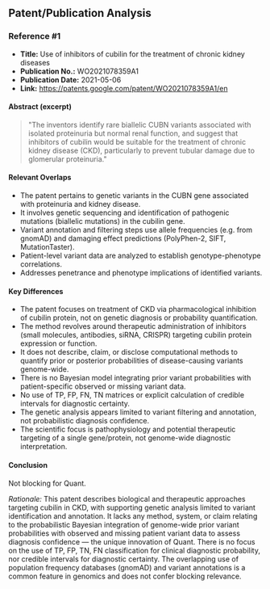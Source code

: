 ## Patent/Publication Analysis

### Reference #1

- **Title:** Use of inhibitors of cubilin for the treatment of chronic kidney diseases
- **Publication No.:** WO2021078359A1
- **Publication Date:** 2021-05-06
- **Link:** https://patents.google.com/patent/WO2021078359A1/en

#### Abstract (excerpt)

> "The inventors identify rare biallelic CUBN variants associated with isolated proteinuria but normal renal function, and suggest that inhibitors of cubilin would be suitable for the treatment of chronic kidney disease (CKD), particularly to prevent tubular damage due to glomerular proteinuria."

#### Relevant Overlaps

- The patent pertains to genetic variants in the CUBN gene associated with proteinuria and kidney disease.
- It involves genetic sequencing and identification of pathogenic mutations (biallelic mutations) in the cubilin gene.
- Variant annotation and filtering steps use allele frequencies (e.g. from gnomAD) and damaging effect predictions (PolyPhen-2, SIFT, MutationTaster).
- Patient-level variant data are analyzed to establish genotype-phenotype correlations.
- Addresses penetrance and phenotype implications of identified variants.

#### Key Differences

- The patent focuses on treatment of CKD via pharmacological inhibition of cubilin protein, not on genetic diagnosis or probability quantification.
- The method revolves around therapeutic administration of inhibitors (small molecules, antibodies, siRNA, CRISPR) targeting cubilin protein expression or function.
- It does not describe, claim, or disclose computational methods to quantify prior or posterior probabilities of disease-causing variants genome-wide.
- There is no Bayesian model integrating prior variant probabilities with patient-specific observed or missing variant data.
- No use of TP, FP, FN, TN matrices or explicit calculation of credible intervals for diagnostic certainty.
- The genetic analysis appears limited to variant filtering and annotation, not probabilistic diagnosis confidence.
- The scientific focus is pathophysiology and potential therapeutic targeting of a single gene/protein, not genome-wide diagnostic interpretation.

#### Conclusion

Not blocking for Quant.

*Rationale:* This patent describes biological and therapeutic approaches targeting cubilin in CKD, with supporting genetic analysis limited to variant identification and annotation. It lacks any method, system, or claim relating to the probabilistic Bayesian integration of genome-wide prior variant probabilities with observed and missing patient variant data to assess diagnosis confidence — the unique innovation of Quant. There is no focus on the use of TP, FP, TN, FN classification for clinical diagnostic probability, nor credible intervals for diagnostic certainty. The overlapping use of population frequency databases (gnomAD) and variant annotations is a common feature in genomics and does not confer blocking relevance.

